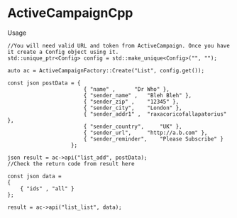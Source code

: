 # ActiveCampaignCpp

Usage

	//You will need valid URL and token from ActiveCampaign. Once you have it create a Config object using it.
	std::unique_ptr<Config> config = std::make_unique<Config>("", "");

	auto ac = ActiveCampaignFactory::Create("List", config.get());

	const json postData = {
							{ "name" ,		"Dr Who" },
							{ "sender_name" ,	"Bleh Bleh" },
							{ "sender_zip" ,	"12345" },
							{ "sender_city",	"London" },
							{ "sender_addr1" ,	"raxacoricofallapatorius" },
							{ "sender_country", 	"UK" },
							{ "sender_url",		"http://a.b.com" },
							{ "sender_reminder",	"Please Subscribe" }
						};

	json result = ac->api("list_add", postData);
	//Check the return code from result here

	const json data =
	{
		{ "ids" , "all" }
	};

	result = ac->api("list_list", data);
